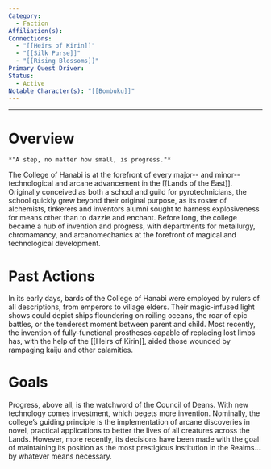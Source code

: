 ```yaml
---
Category:
  - Faction
Affiliation(s): 
Connections:
  - "[[Heirs of Kirin]]"
  - "[[Silk Purse]]"
  - "[[Rising Blossoms]]"
Primary Quest Driver: 
Status:
  - Active
Notable Character(s): "[[Bombuku]]"
---
```

---
# Overview
```ad-quote
*"A step, no matter how small, is progress."*

```

The College of Hanabi is at the forefront of every major-- and minor-- technological and arcane advancement in the [[Lands of the East]]. Originally conceived as both a school and guild for pyrotechnicians, the school quickly grew beyond their original purpose, as its roster of alchemists, tinkerers and inventors alumni sought to harness explosiveness for means other than to dazzle and enchant. Before long, the college became a hub of invention and progress, with departments for metallurgy, chromamancy, and arcanomechanics at the forefront of magical and technological development.
# Past Actions
In its early days, bards of the College of Hanabi were employed by rulers of all descriptions, from emperors to village elders. Their magic-infused light shows could depict ships floundering on roiling oceans, the roar of epic battles, or the tenderest moment between parent and child. Most recently, the invention of fully-functional prostheses capable of replacing lost limbs has, with the help of the [[Heirs of Kirin]], aided those wounded by rampaging kaiju and other calamities.

# Goals
Progress, above all, is the watchword of the Council of Deans. With new technology comes investment, which begets more invention. Nominally, the college’s guiding principle is the implementation of arcane discoveries in novel, practical applications to better the lives of all creatures across the Lands. However, more recently, its decisions have been made with the goal of maintaining its position as the most prestigious institution in the Realms... by whatever means necessary.

